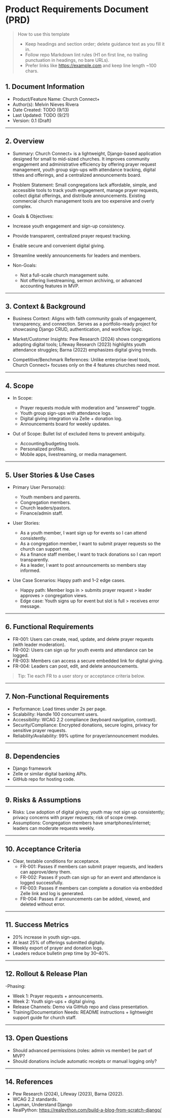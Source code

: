 # Product Requirements Document (PRD)

> How to use this template
>
> - Keep headings and section order; delete guidance text as you fill it in.
> - Follow repo Markdown lint rules (H1 on first line, no trailing punctuation in headings, no bare URLs).
> - Prefer links like <https://example.com> and keep line length ~100 chars.
>
## 1. Document Information

- Product/Feature Name: Church Connect+
- Author(s): Melvin Nieves Rivera
- Date Created: TODO (9/13)
- Last Updated: TODO (9/21)
- Version: 0.1 (Draft)

---

## 2. Overview

- Summary: Church Connect+ is a lightweight, Django-based application designed for small to mid-sized churches. It improves community engagement and administrative efficiency by offering prayer request management, youth group sign-ups with attendance tracking, digital tithes and offerings, and a centralized announcements board.

- Problem Statement: Small congregations lack affordable, simple, and accessible tools to track youth engagement, manage prayer requests, collect digital offerings, and distribute announcements. Existing commercial church management tools are too expensive and overly complex.
  
- Goals & Objectives:
 - Increase youth engagement and sign-up consistency.
 - Provide transparent, centralized prayer request tracking.
 - Enable secure and convenient digital giving.
 - Streamline weekly announcements for leaders and members.

- Non-Goals:
  - Not a full-scale church management suite.
  - Not offering livestreaming, sermon archiving, or advanced accounting features in MVP.


---

## 3. Context & Background

- Business Context: Aligns with faith community goals of engagement, transparency, and connection. Serves as a portfolio-ready project for showcasing Django CRUD, authentication, and workflow logic.

- Market/Customer Insights: Pew Research (2024) shows congregations adopting digital tools; Lifeway Research (2023) highlights youth attendance struggles; Barna (2022) emphasizes digital giving trends.

- Competitive/Benchmark References: Unlike enterprise-level tools, Church Connect+ focuses only on the 4 features churches need most.

---

## 4. Scope

- In Scope:
  - Prayer requests module with moderation and “answered” toggle.
  - Youth group sign-ups with attendance logs.
  - Digital giving integration via Zelle + donation log.
  - Announcements board for weekly updates.

- Out of Scope: Bullet list of excluded items to prevent ambiguity.
  - Accounting/budgeting tools.
  - Personalized profiles.
  - Mobile apps, livestreaming, or media management.

---

## 5. User Stories & Use Cases

- Primary User Persona(s):
  - Youth members and parents.
  - Congregation members.
  - Church leaders/pastors.
  - Finance/admin staff.

- User Stories:
  - As a youth member, I want sign up for events so I can attend consistently.
  - As a congregation member, I want to submit prayer requests so the church can support me.
  - As a finance staff member, I want to track donations so I can report transparently.
  - As a leader, I want to post announcements so members stay informed.

- Use Case Scenarios: Happy path and 1–2 edge cases.
  - Happy path: Member logs in > submits prayer request > leader approves > congregation views.
  - Edge case: Youth signs up for event but slot is full > receives error message.
 
---

## 6. Functional Requirements

- FR-001: Users can create, read, update, and delete prayer requests (with leader moderation).
- FR-002: Users can sign up for youth events and attendance can be logged.
- FR-003: Members can access a secure embedded link for digital giving.
- FR-004: Leaders can post, edit, and delete announcements.

> Tip: Tie each FR to a user story or acceptance criteria below.

---

## 7. Non-Functional Requirements

- Performance: Load times under 2s per page.
- Scalability: Handle 100 concurrent users.
- Accessibility: WCAG 2.2 compliance (keyboard navigation, contrast).
- Security/Compliance: Encrypted donations, secure logins, privacy for sensitive prayer requests.
- Reliability/Availability: 99% uptime for prayer/announcement modules.

---

## 8. Dependencies

- Django framework
- Zelle or similar digital banking APIs.
- GitHub repo for hosting code.

---

## 9. Risks & Assumptions

- Risks: Low adoption of digital giving; youth may not sign up consistently; privacy concerns with prayer requests; risk of scope creep.
- Assumptions: Congregation members have smartphones/internet; leaders can moderate requests weekly.

---

## 10. Acceptance Criteria

- Clear, testable conditions for acceptance.
  - FR-001: Passes if members can submit prayer requests, and leaders can approve/deny them.
  - FR-002: Passes if youth can sign up for an event and attendance is logged successfully.
  - FR-003: Passes if members can complete a donation via embedded Zelle link and log is generated.
  - FR-004: Passes if announcements can be added, viewed, and deleted without error.
    
---

## 11. Success Metrics

- 20% increase in youth sign-ups.
- At least 25% of offerings submitted digitally.
- Weekly export of prayer and donation logs.
- Leaders reduce bulletin prep time by 30–40%.

---

## 12. Rollout & Release Plan

-Phasing:
  - Week 1: Prayer requests + announcements.
  - Week 2: Youth sign-ups + digital giving.
- Release Channels: Demo via GitHub repo and class presentation.
- Training/Documentation Needs: README instructions + lightweight support guide for church staff.

---

## 13. Open Questions

- Should advanced permissions (roles: admin vs member) be part of MVP?
- Should donations include automatic receipts or manual logging only?

---

## 14. References

- Pew Research (2024), Lifeway (2023), Barna (2022).
- WCAG 2.2 standards.
- Layman, Understand Django
- RealPython: https://realpython.com/build-a-blog-from-scratch-django/
